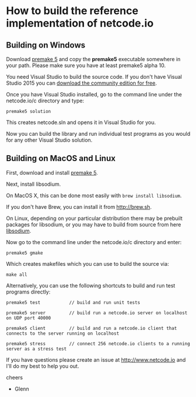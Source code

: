 How to build the reference implementation of netcode.io
=======================================================

## Building on Windows

Download [premake 5](https://premake.github.io/download.html) and copy the **premake5** executable somewhere in your path. Please make sure you have at least premake5 alpha 10.

You need Visual Studio to build the source code. If you don't have Visual Studio 2015 you can [download the community edition for free](https://www.visualstudio.com/en-us/downloads/download-visual-studio-vs.aspx).

Once you have Visual Studio installed, go to the command line under the netcode.io/c directory and type:

    premake5 solution

This creates netcode.sln and opens it in Visual Studio for you.

Now you can build the library and run individual test programs as you would for any other Visual Studio solution.

## Building on MacOS and Linux

First, download and install [premake 5](https://premake.github.io/download.html).

Next, install libsodium.

On MacOS X, this can be done most easily with `brew install libsodium`. 

If you don't have Brew, you can install it from <http://brew.sh>.

On Linux, depending on your particular distribution there may be prebuilt packages for libsodium, or you may have to build from source from here [libsodium](https://github.com/jedisct1/libsodium/releases).

Now go to the command line under the netcode.io/c directory and enter:

    premake5 gmake

Which creates makefiles which you can use to build the source via:

    make all

Alternatively, you can use the following shortcuts to build and run test programs directly:

    premake5 test           // build and run unit tests

    premake5 server         // build run a netcode.io server on localhost on UDP port 40000

    premake5 client         // build and run a netcode.io client that connects to the server running on localhost 

    premake5 stress         // connect 256 netcode.io clients to a running server as a stress test
   
If you have questions please create an issue at http://www.netcode.io and I'll do my best to help you out.

cheers

 - Glenn
